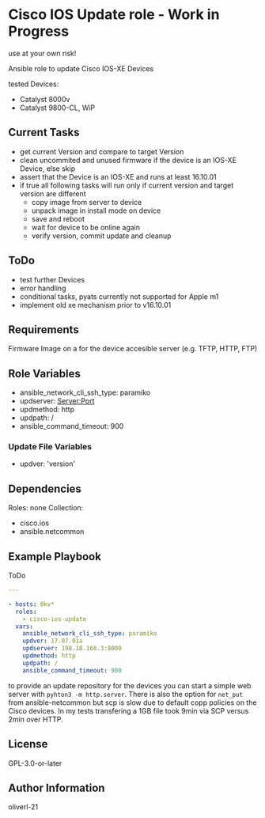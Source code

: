 # Cisco IOS Update role - Work in Progress

use at your own risk!

Ansible role to update Cisco IOS-XE Devices

tested Devices:

- Catalyst 8000v
- Catalyst 9800-CL, WiP

## Current Tasks

- get current Version and compare to target Version
- clean uncommited and unused firmware if the device is an IOS-XE Device, else skip
- assert that the Device is an IOS-XE and runs at least 16.10.01
- if true all following tasks will run only if current version and target version are different
  - copy image from server to device
  - unpack image in install mode on device
  - save and reboot
  - wait for device to be online again
  - verify version, commit update and cleanup

## ToDo

- test further Devices
- error handling
- conditional tasks, pyats currently not supported for Apple m1
- implement old xe mechanism prior to v16.10.01

## Requirements

Firmware Image on a for the device accesible server (e.g. TFTP, HTTP, FTP)

## Role Variables

- ansible_network_cli_ssh_type: paramiko
- updserver: <Server:Port>
- updmethod: http
- updpath: /
- ansible_command_timeout: 900

### Update File Variables

- updver: 'version'

## Dependencies

Roles: none
Collection:

- cisco.ios
- ansible.netcommon

## Example Playbook

ToDo

```yaml
---

- hosts: 8kv*
  roles:
    - cisco-ios-update
  vars:
    ansible_network_cli_ssh_type: paramiko
    updver: 17.07.01a
    updserver: 198.18.168.3:8000
    updmethod: http
    updpath: /
    ansible_command_timeout: 900
```

to provide an update repository for the devices you can start a simple web server with ```pyhton3 -m http.server```. There is also the option for ```net_put``` from ansible-netcommon but scp is slow due to default copp policies on the Cisco devices. In my tests transfering a 1GB file took 9min via SCP versus 2min over HTTP.

## License

GPL-3.0-or-later

## Author Information

oliverl-21
